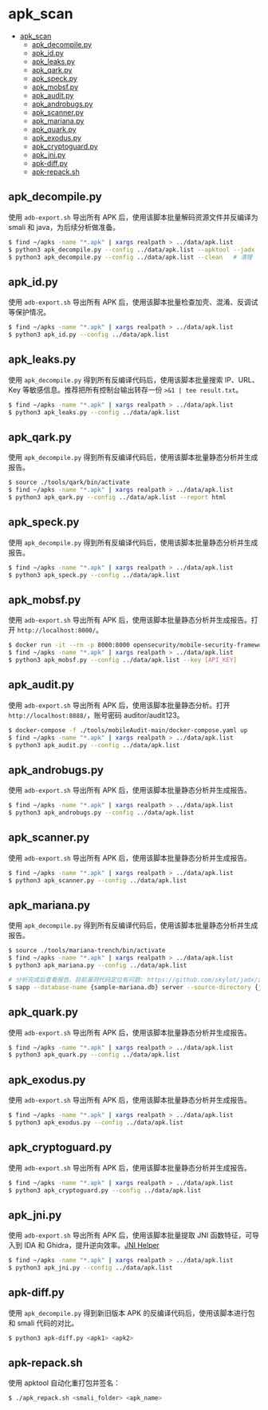 # apk_scan

- [apk_scan](#apk_scan)
  - [apk_decompile.py](#apk_decompilepy)
  - [apk_id.py](#apk_idpy)
  - [apk_leaks.py](#apk_leakspy)
  - [apk_qark.py](#apk_qarkpy)
  - [apk_speck.py](#apk_speckpy)
  - [apk_mobsf.py](#apk_mobsfpy)
  - [apk_audit.py](#apk_auditpy)
  - [apk_androbugs.py](#apk_androbugspy)
  - [apk_scanner.py](#apk_scannerpy)
  - [apk_mariana.py](#apk_marianapy)
  - [apk_quark.py](#apk_quarkpy)
  - [apk_exodus.py](#apk_exoduspy)
  - [apk_cryptoguard.py](#apk_cryptoguardpy)
  - [apk_jni.py](#apk_jnipy)
  - [apk-diff.py](#apk-diffpy)
  - [apk-repack.sh](#apk-repacksh)

## apk_decompile.py

使用 `adb-export.sh` 导出所有 APK 后，使用该脚本批量解码资源文件并反编译为 smali 和 java，为后续分析做准备。

```sh
$ find ~/apks -name "*.apk" | xargs realpath > ../data/apk.list
$ python3 apk_decompile.py --config ../data/apk.list --apktool --jadx
$ python3 apk_decompile.py --config ../data/apk.list --clean   # 清理
```

## apk_id.py

使用 `adb-export.sh` 导出所有 APK 后，使用该脚本批量检查加壳、混淆、反调试等保护情况。

```sh
$ find ~/apks -name "*.apk" | xargs realpath > ../data/apk.list
$ python3 apk_id.py --config ../data/apk.list
```

## apk_leaks.py

使用 `apk_decompile.py` 得到所有反编译代码后，使用该脚本批量搜索 IP、URL、Key 等敏感信息。推荐把所有控制台输出转存一份 `>&1 | tee result.txt`。

```sh
$ find ~/apks -name "*.apk" | xargs realpath > ../data/apk.list
$ python3 apk_leaks.py --config ../data/apk.list
```

## apk_qark.py

使用 `apk_decompile.py` 得到所有反编译代码后，使用该脚本批量静态分析并生成报告。

```sh
$ source ./tools/qark/bin/activate
$ find ~/apks -name "*.apk" | xargs realpath > ../data/apk.list
$ python3 apk_qark.py --config ../data/apk.list --report html
```

## apk_speck.py

使用 `apk_decompile.py` 得到所有反编译代码后，使用该脚本批量静态分析并生成报告。

```sh
$ find ~/apks -name "*.apk" | xargs realpath > ../data/apk.list
$ python3 apk_speck.py --config ../data/apk.list
```

## apk_mobsf.py

使用 `adb-export.sh` 导出所有 APK 后，使用该脚本批量静态分析并生成报告。打开 `http://localhost:8000/`。

```sh
$ docker run -it --rm -p 8000:8000 opensecurity/mobile-security-framework-mobsf
$ find ~/apks -name "*.apk" | xargs realpath > ../data/apk.list
$ python3 apk_mobsf.py --config ../data/apk.list --key [API_KEY]
```

## apk_audit.py

使用 `adb-export.sh` 导出所有 APK 后，使用该脚本批量静态分析。打开 `http://localhost:8888/`，账号密码 auditor/audit123。

```sh
$ docker-compose -f ./tools/mobileAudit-main/docker-compose.yaml up
$ find ~/apks -name "*.apk" | xargs realpath > ../data/apk.list
$ python3 apk_audit.py --config ../data/apk.list
```

## apk_androbugs.py

使用 `adb-export.sh` 导出所有 APK 后，使用该脚本批量静态分析并生成报告。

```sh
$ find ~/apks -name "*.apk" | xargs realpath > ../data/apk.list
$ python3 apk_androbugs.py --config ../data/apk.list
```

## apk_scanner.py

使用 `adb-export.sh` 导出所有 APK 后，使用该脚本批量静态分析并生成报告。

```sh
$ find ~/apks -name "*.apk" | xargs realpath > ../data/apk.list
$ python3 apk_scanner.py --config ../data/apk.list
```

## apk_mariana.py

使用 `apk_decompile.py` 得到所有反编译代码后，使用该脚本批量静态分析并生成报告。

```sh
$ source ./tools/mariana-trench/bin/activate
$ find ~/apks -name "*.apk" | xargs realpath > ../data/apk.list
$ python3 apk_mariana.py --config ../data/apk.list

# 分析完成后查看报告。目前漏洞代码定位有问题: https://github.com/skylot/jadx/issues/476
$ sapp --database-name {sample-mariana.db} server --source-directory {jadx_java/sources}
```

## apk_quark.py

使用 `adb-export.sh` 导出所有 APK 后，使用该脚本批量静态分析并生成报告。

```sh
$ find ~/apks -name "*.apk" | xargs realpath > ../data/apk.list
$ python3 apk_quark.py --config ../data/apk.list
```

## apk_exodus.py

使用 `adb-export.sh` 导出所有 APK 后，使用该脚本批量静态分析并生成报告。

```sh
$ find ~/apks -name "*.apk" | xargs realpath > ../data/apk.list
$ python3 apk_exodus.py --config ../data/apk.list
```

## apk_cryptoguard.py

使用 `adb-export.sh` 导出所有 APK 后，使用该脚本批量静态分析并生成报告。

```sh
$ find ~/apks -name "*.apk" | xargs realpath > ../data/apk.list
$ python3 apk_cryptoguard.py --config ../data/apk.list
```

## apk_jni.py

使用 `adb-export.sh` 导出所有 APK 后，使用该脚本批量提取 JNI 函数特征，可导入到 IDA 和 Ghidra，提升逆向效率。[JNI Helper](https://github.com/evilpan/jni_helper)

```sh
$ find ~/apks -name "*.apk" | xargs realpath > ../data/apk.list
$ python3 apk_jni.py --config ../data/apk.list
```

## apk-diff.py

使用 `apk_decompile.py` 得到新旧版本 APK 的反编译代码后，使用该脚本进行包和 smali 代码的对比。

```sh
$ python3 apk-diff.py <apk1> <apk2>
```

## apk-repack.sh

使用 apktool 自动化重打包并签名：

```sh
$ ./apk_repack.sh <smali_folder> <apk_name>
```
